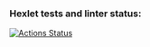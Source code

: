 ### Hexlet tests and linter status:
[![Actions Status](https://github.com/ZuevSN/python-project-50/actions/workflows/hexlet-check.yml/badge.svg)](https://github.com/ZuevSN/python-project-50/actions)